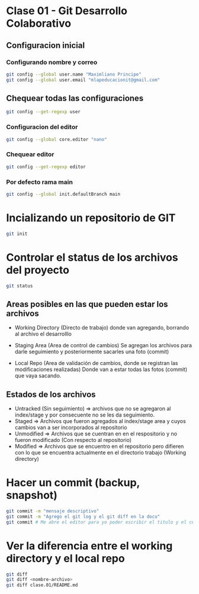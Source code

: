 # Clase 01 - Git Desarrollo Colaborativo

## Configuracion inicial

### Configurando nombre y correo

```sh
git config --global user.name "Maximliano Principe"
git config --global user.email "mlapeducacionit@gmail.com"
```

## Chequear todas las configuraciones

```sh
git config --get-regexp user
```

### Configuracion del editor

```sh
git config --global core.editor "nano"
```

### Chequear editor

```sh
git config --get-regexp editor
```

### Por defecto rama main

```sh
git config --global init.defaultBranch main
```

# Incializando un repositorio de GIT

```sh
git init
```

# Controlar el status de los archivos del proyecto

```sh
git status
```

## Areas posibles en las que pueden estar los archivos

* Working Directory (Directo de trabajo) donde van agregando, borrando al archivo el desarrolllo

* Staging Area (Area de control de cambios) Se agregan los archivos para darle seguimiento y posteriormente sacarles una foto (commit)

* Local Repo (Area de validación de cambios, donde se registran las modificaciones realizadas) Donde van a estar todas las fotos (commit) que vaya sacando.


## Estados de los archivos

* Untracked (Sin seguimiento) => archivos que no se agregaron al index/stage y por consecuente no se les da seguimiento.
* Staged => Archivos que fueron agregados al index/stage area y cuyos cambios van a ser incorporados al repositorio
* Unmodified => Archivos que se cuentran en en el respositorio y no fueron modificado (Con respecto al repositorio)
* Modified => Archivos que se encuentro en el repositorio pero difieren con lo que se encuentra actualmente en el directorio trabajo (Working directory)

# Hacer un commit (backup, snapshot)

```sh
git commit -m "mensaje descriptivo"
git commit -m "Agrego el git log y el git diff en la docu"
git commit # Me abre el editor para yo poder escribir el titulo y el cuerpo de la descripcion. Ctrl + O -> Ctrl + X
```

# Ver la diferencia entre el working directory y el local repo

```sh
git diff
git diff <nombre-archivo>
git diff clase.01/README.md
```